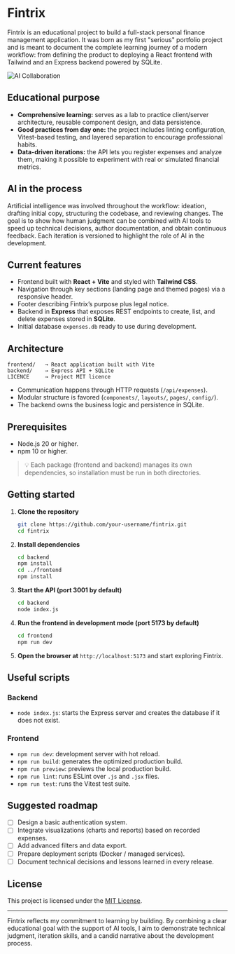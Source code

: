# Fintrix

Fintrix is an educational project to build a full-stack personal finance management application. It was born as my first "serious" portfolio project and is meant to document the complete learning journey of a modern workflow: from defining the product to deploying a React frontend with Tailwind and an Express backend powered by SQLite.

![AI Collaboration](https://img.shields.io/badge/AI%20Assisted-ChatGPT-blue)

## Educational purpose

- **Comprehensive learning:** serves as a lab to practice client/server architecture, reusable component design, and data persistence.  
- **Good practices from day one:** the project includes linting configuration, Vitest-based testing, and layered separation to encourage professional habits.  
- **Data-driven iterations:** the API lets you register expenses and analyze them, making it possible to experiment with real or simulated financial metrics.

## AI in the process

Artificial intelligence was involved throughout the workflow: ideation, drafting initial copy, structuring the codebase, and reviewing changes. The goal is to show how human judgment can be combined with AI tools to speed up technical decisions, author documentation, and obtain continuous feedback. Each iteration is versioned to highlight the role of AI in the development.

## Current features

- Frontend built with **React + Vite** and styled with **Tailwind CSS**.  
- Navigation through key sections (landing page and themed pages) via a responsive header.  
- Footer describing Fintrix’s purpose plus legal notice.  
- Backend in **Express** that exposes REST endpoints to create, list, and delete expenses stored in **SQLite**.  
- Initial database `expenses.db` ready to use during development.

## Architecture

```
frontend/   → React application built with Vite
backend/    → Express API + SQLite
LICENCE     → Project MIT licence
```

- Communication happens through HTTP requests (`/api/expenses`).  
- Modular structure is favored (`components/`, `layouts/`, `pages/`, `config/`).  
- The backend owns the business logic and persistence in SQLite.

## Prerequisites

- Node.js 20 or higher.  
- npm 10 or higher.  

> 💡 Each package (frontend and backend) manages its own dependencies, so installation must be run in both directories.

## Getting started

1. **Clone the repository**
   ```bash
   git clone https://github.com/your-username/fintrix.git
   cd fintrix
   ```

2. **Install dependencies**
   ```bash
   cd backend
   npm install
   cd ../frontend
   npm install
   ```

3. **Start the API (port 3001 by default)**
   ```bash
   cd backend
   node index.js
   ```

4. **Run the frontend in development mode (port 5173 by default)**
   ```bash
   cd frontend
   npm run dev
   ```

5. **Open the browser at** `http://localhost:5173` and start exploring Fintrix.

## Useful scripts

### Backend
- `node index.js`: starts the Express server and creates the database if it does not exist.

### Frontend
- `npm run dev`: development server with hot reload.  
- `npm run build`: generates the optimized production build.  
- `npm run preview`: previews the local production build.  
- `npm run lint`: runs ESLint over `.js` and `.jsx` files.  
- `npm run test`: runs the Vitest test suite.

## Suggested roadmap

- [ ] Design a basic authentication system.  
- [ ] Integrate visualizations (charts and reports) based on recorded expenses.  
- [ ] Add advanced filters and data export.  
- [ ] Prepare deployment scripts (Docker / managed services).  
- [ ] Document technical decisions and lessons learned in every release.

## License

This project is licensed under the [MIT License](./LICENCE).

---

Fintrix reflects my commitment to learning by building. By combining a clear educational goal with the support of AI tools, I aim to demonstrate technical judgment, iteration skills, and a candid narrative about the development process.
